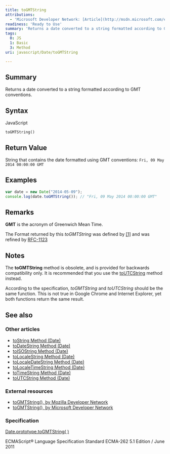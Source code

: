 ```yaml
---
title: toGMTString
attributions:
  - 'Microsoft Developer Network: [Article](http://msdn.microsoft.com/en-us/library/ie/a34ehb82(v=vs.94).aspx)'
readiness: 'Ready to Use'
summary: 'Returns a date converted to a string formatted according to GMT conventions.'
tags:
  0: JS
  1: Basic
  3: Method
uri: javascript/Date/toGMTString

---
```

## Summary

Returns a date converted to a string formatted according to GMT conventions.

## Syntax

<span class="language">JavaScript</span>

    toGMTString()

## Return Value

String that contains the date formatted using GMT conventions: `Fri, 09 May 2014 00:00:00 GMT`

## Examples

``` js
var date = new Date("2014-05-09");
console.log(date.toGMTString()); // "Fri, 09 May 2014 00:00:00 GMT"
```

## Remarks

**GMT** is the acronym of Greenwich Mean Time.

The Format returned by this *toGMTString* was defined by [[1]](http://tools.ietf.org/html/rfc822#section-5) and was refined by [RFC-1123](http://tools.ietf.org/html/rfc1123#section-5.2.14)

## Notes

The **toGMTString** method is obsolete, and is provided for backwards compatibility only. It is recommended that you use the [toUTCString](/javascript/Date/toUTCString) method instead.

According to the specification, *toGMTString* and *toUTCString* should be the same function. This is not true in Google Chrome and Internet Explorer, yet both functions return the same result.

## See also

### Other articles

-   [toString Method (Date)](/javascript/Date/toString)
-   [toDateString Method (Date)](/javascript/Date/toDateString)
-   [toISOString Method (Date)](/javascript/Date/toISOString)
-   [toLocaleString Method (Date)](/javascript/Date/toLocaleString)
-   [toLocaleDateString Method (Date)](/javascript/Date/toLocaleDateString)
-   [toLocaleTimeString Method (Date)](/javascript/Date/toLocaleTimeString)
-   [toTimeString Method (Date)](/javascript/Date/toTimeString)
-   [toUTCString Method (Date)](/javascript/Date/toUTCString)

### External resources

-   [toGMTString(), by Mozilla Developer Network](https://developer.mozilla.org/en-US/docs/Web/JavaScript/Reference/Global_Objects/Date/toGMTString)
-   [toGMTString(), by Microsoft Developer Network](http://msdn.microsoft.com/en-us/library/ie/a34ehb82%28v=vs.94%29.aspx)

### Specification

[Date.prototype.toGMTString( )](http://www.ecma-international.org/ecma-262/5.1/#sec-B.2.6)

ECMAScript® Language Specification Standard ECMA-262 5.1 Edition / June 2011

